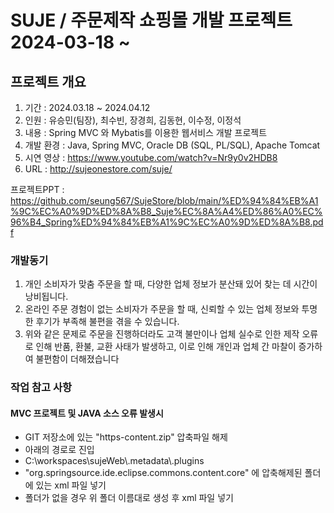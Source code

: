 # SUJE / 주문제작 쇼핑몰 개발 프로젝트 2024-03-18 ~
## 프로젝트 개요
1. 기간 : 2024.03.18 ~ 2024.04.12
2. 인원 : 유승민(팀장), 최수빈, 장경희, 김동현, 이수정, 이정석
3. 내용 : Spring MVC 와 Mybatis를 이용한 웹서비스 개발 프로젝트
4. 개발 환경 : Java, Spring MVC, Oracle DB (SQL, PL/SQL), Apache Tomcat
5. 시연 영상 : https://www.youtube.com/watch?v=Nr9y0v2HDB8
6. URL : http://sujeonestore.com/suje/

프로젝트PPT : https://github.com/seung567/SujeStore/blob/main/%ED%94%84%EB%A1%9C%EC%A0%9D%ED%8A%B8_Suje%EC%8A%A4%ED%86%A0%EC%96%B4_Spring%ED%94%84%EB%A1%9C%EC%A0%9D%ED%8A%B8.pdf

<h3>개발동기</h3>

1. 개인 소비자가 맞춤 주문을 할 때, 다양한 업체 정보가 분산돼 있어 찾는 데 시간이 낭비됩니다.
2. 온라인 주문 경험이 없는 소비자가 주문을 할 때, 신뢰할 수 있는 업체 정보와 투명한 후기가 부족해 불편을 겪을 수 있습니다.
3. 위와 같은 문제로 주문을 진행하더라도 고객 불만이나 업체 실수로 인한 제작 오류로 인해 반품, 환불, 교환 사태가 발생하고, 이로 인해 개인과 업체 간 마찰이 증가하여 불편함이 더해졌습니다

<h3>작업 참고 사항</h3>
<h4>MVC 프로젝트 및 JAVA 소스 오류 발생시</h4>
<ul>
  <li>GIT 저장소에 있는 "https-content.zip" 압축파일 해제</li>
  <li>아래의 경로로 진입</li>
  <li>C:\workspaces\sujeWeb\.metadata\.plugins</li>
  <li>"org.springsource.ide.eclipse.commons.content.core" 에 압축해제된 폴더에 있는 xml 파일 넣기</li>
  <li>폴더가 없을 경우 위 폴더 이름대로 생성 후 xml 파일 넣기</li>
</ul>
